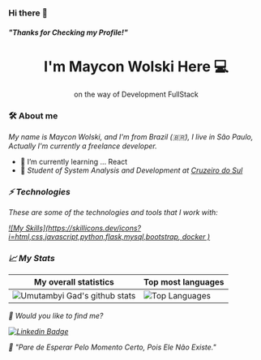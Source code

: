 ### Hi there 👋
 ##### "Thanks for Checking my Profile!"



<h1 align='center'>
  I'm Maycon Wolski  Here 💻
  
</h1>



<p align='center'>
  on the way of Development FullStack
</p>

### 🛠 About me
<p>
  <em>
   My name is Maycon Wolski, and I'm from Brazil (🇧🇷), I live in São Paulo, Actually I'm currently a freelance developer.
  </em>
</p>

 - 🌱 I’m currently learning ... React 
 - 🚀 <em>Student of System Analysis and Development at <a href="https://www.cruzeirodosulvirtual.com.br/">Cruzeiro do Sul</a>


### ⚡ Technologies

These are some of the technologies and tools that I work with:
 
  [![My Skills](https://skillicons.dev/icons?i=html,css,javascript,python,flask,mysql,bootstrap, docker )](https://skillicons.dev)


### 📈 My Stats
|My overall statistics|Top most languages |
|------------------|-------------|
|![Umutambyi Gad's github stats](https://github-readme-stats.vercel.app/api?username=mayconwolski&show_icons=true&hide_border=true&count_private=true&theme=dark)|![Top Languages](https://github-readme-stats.vercel.app/api/top-langs/?username=mayconwolski&langs_count=10&count_private=true&hide_border=true&theme=dark&layout=compact)|

💬 Would you like to find me?

[![Linkedin Badge](https://img.shields.io/badge/-LinkedIn-blue?style=flat-square&logo=Linkedin&logoColor=white&link=https://br.linkedin.com/in/maycon-antonio-wolski-14b447237/)](https://br.linkedin.com/in/maycon-antonio-wolski-14b447237/)

:brain: <a name="id4"></a>*"Pare de Esperar Pelo Momento Certo, Pois Ele Não Existe."*




